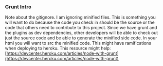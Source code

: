 ### Grunt Intro

Note about the gitignore. I am ignoring minified files. This is something you will want to do because the code you check in should be the source or the code that others need to contribute to this project. Since we have grunt and the plugins as dev dependencies, other developers will be able to check out just the source code and be able to generate the minified side code. In your html you will want to src the minified code. This might have ramifications when deploying to heroku. This resource might help: [https://devcenter.heroku.com/articles/node-with-grunt](https://devcenter.heroku.com/articles/node-with-grunt)
